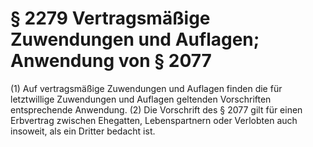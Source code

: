 # § 2279 Vertragsmäßige Zuwendungen und Auflagen; Anwendung von § 2077
(1) Auf vertragsmäßige Zuwendungen und Auflagen finden die für letztwillige Zuwendungen und Auflagen geltenden Vorschriften entsprechende Anwendung.
(2) Die Vorschrift des § 2077 gilt für einen Erbvertrag zwischen Ehegatten, Lebenspartnern oder Verlobten auch insoweit, als ein Dritter bedacht ist.